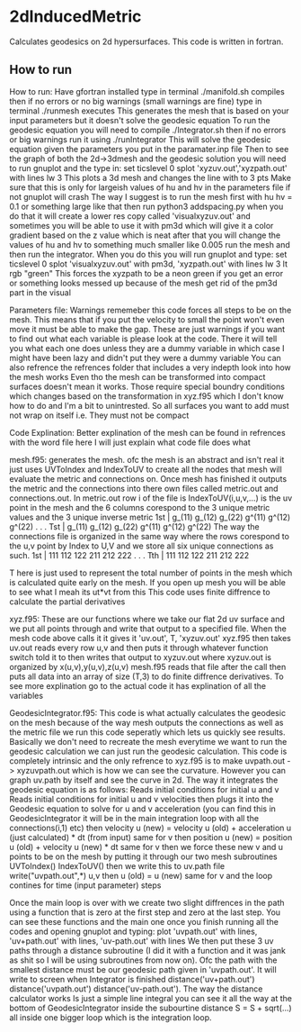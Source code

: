 # 2dInducedMetric
 Calculates geodesics on 2d hypersurfaces. This code is written in fortran.
## How to run 
 How to run:
 Have gfortran installed
 type in terminal ./manifold.sh    compiles
 then if no errors or no big warnings (small warnings are fine) type in terminal
 ./runmesh   executes
 This generates the mesh that is based on your input parameters but it doesn't solve the geodesic equation
 To run the geodesic equation you will need to compile ./Integrator.sh
 then if no errors or big warnings run it using ./runIntegrator
 This will solve the geodesic equation given the parameters you put in the paramater.inp file
 Then to see the graph of both the 2d->3dmesh and the geodesic solution you will need to run gnuplot
 and the type in:
 set ticslevel 0
 splot 'xyzuv.out','xyzpath.out' with lines lw 3 
 This plots a 3d mesh and changes the line with to 3 pts
 Make sure that this is only for largeish values of hu and hv in the parameters file if not gnuplot will crash
 The way I suggest is to run the mesh first with hu hv = 0.1 or something large like that then run python3 addspacing.py
 when you do that it will create a lower res copy called 'visualxyzuv.out' and sometimes you will be able to use
 it with pm3d which will give it a color gradient based on the z value which is neat
 after that you will change the values of hu and hv to something much smaller like 0.005 run the mesh and then
 run the integrator. When you do this you will run gnuplot and type:
 set ticslevel 0
 splot 'visualxyzuv.out' with pm3d, 'xyzpath.out' with lines lw 3 lt rgb "green"
 This forces the xyzpath to be a neon green
 if you get an error or something looks messed up because of the mesh get rid of the pm3d part in the visual



Parameters file:
Warnings rememeber this code forces all steps to be on the mesh. This means that if you
put the velocity to small the point won't even move it must be able to make the gap.
These are just warnings if you want to find out what each variable is please look at the code.
There it will tell you what each one does unless they are a dummy variable in which case I might have been lazy and didn't put they were a dummy variable
You can also refrence the refrences folder that includes a very indepth look into how the mesh works
Even tho the mesh can be transformed into compact surfaces doesn't mean it works. Those require special boundry conditions
which changes based on the transformation in xyz.f95 which I don't know how to do and I'm a bit to unintrested.
So all surfaces you want to add must not wrap on itself i.e. They must not be compact

Code Explination:
Better explination of the mesh can be found in refrences with the word file here I will just explain what code file does what

mesh.f95: generates the mesh. ofc the mesh is an abstract and isn't real it just uses UVToIndex and IndexToUV to create all the nodes
that mesh will evaluate the metric and connections on.
Once mesh has finished it outputs the metric and the connections into there own files called metric.out and connections.out.
In metric.out row i of the file is IndexToUV(i,u,v,...) is the uv point in the mesh and the 6 columns corespond to the 3 unique metric values and the 3 unique inverse metric
1st | g_(11) g_(12) g_(22) g^(11) g^(12) g^(22)
.
.
.
Tst | g_(11) g_(12) g_(22) g^(11) g^(12) g^(22)
The way the connections file is organized in the same way where the rows corespond to the u,v point by Index to U,V and we store all six unique connections as such.
1st | 111 112 122 211 212 222 
.
.
.
Tth | 111 112 122 211 212 222

T here is just used to represent the total number of points in the mesh which is calculated quite early on the mesh.
If you open up mesh you will be able to see what I meah its ut*vt from this
This code uses finite diffrence to calculate the partial derivatives

xyz.f95: These are our functions where we take our flat 2d uv surface and we put all points through and write that output to a specified file. When the mesh code above calls it
it gives it 'uv.out', T, 'xyzuv.out' xyz.f95 then takes uv.out reads every row u,v and then puts it through whatever function switch told it to then writes that output to xyzuv.out
where xyzuv.out is organized by x(u,v),y(u,v),z(u,v) mesh.f95 reads that file after the call then puts all data into an array of size (T,3) to do finite diffrence derivatives.
To see more explination go to the actual code it has explination of all the variables

GeodesicIntegrator.f95: This code is what actually calculates the geodesic on the mesh because of the way mesh outputs the connections as well as the metric file we run this code seperatly which
lets us quickly see results. Basically we don't need to recreate the mesh everytime we want to run the geodesic calculation we can just run the geodesic calculation.
This code is completely intrinsic and the only refrence to xyz.f95 is to make uvpath.out -> xyzuvpath.out which is how we can see the curvature. However you can graph uv.path by itself and see the curve
in 2d. The way it integrates the geodesic equation is as follows:
Reads initial conditions for initial u and v
Reads initial conditions for initial u and v velocities
then plugs it into the Geodesic equation to solve for u and v acceleration (you can find this in GeodesicIntegrator it will be in the main integration loop with all the connections(i,1) etc)
then velocity u (new) = velocity u (old) + acceleration u (just calculated) * dt (from input)
same for v
then position u (new) = position u (old) + velocity u (new) * dt
same for v
then we force these new v and u points to be on the mesh by putting it through our two mesh subroutines
UVToIndex()
IndexToUV()
then we write this to uv.path file write("uvpath.out",*) u,v
then u (old) = u (new)
same for v
and the loop contines for time (input parameter) steps

Once the main loop is over with we create two slight diffrences in the path using a function that is zero at the first step and zero at the last step.
You can see these functions and the main one once you finish running all the codes and opening gnuplot and typing:
plot 'uvpath.out' with lines, 'uv+path.out' with lines, 'uv-path.out' with lines
We then put these 3 uv paths through a distance subroutine (I did it with a function and it was jank as shit so I will be using subroutines from now on). Ofc the path with the smallest distance must be
our geodesic path given in 'uvpath.out'. It will write to screen when Integrator is finished distance('uv+path.out') distance('uvpath.out') distance('uv-path.out'). The way the distance calculator works
Is just a simple line integral you can see it all the way at the bottom of GeodesicIntegrator inside the subourtine distance S = S + sqrt(...) all inside one bigger loop which is the integration loop.

